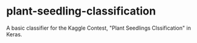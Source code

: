 # plant-seedling-classification
A basic classifier for the Kaggle Contest, "Plant Seedlings Clssification" in Keras.
